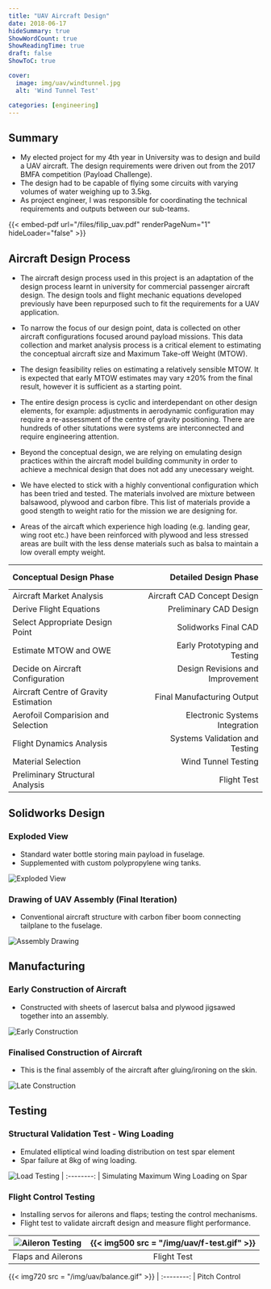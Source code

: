 ```yaml
---
title: "UAV Aircraft Design"
date: 2018-06-17
hideSummary: true
ShowWordCount: true
ShowReadingTime: true
draft: false
ShowToC: true

cover:
  image: img/uav/windtunnel.jpg
  alt: 'Wind Tunnel Test'

categories: [engineering]
---
```


## Summary

- My elected project for my 4th year in University was to design and build a UAV aircraft. The design requirements were driven out from the 2017 BMFA competition (Payload Challenge).
- The design had to be capable of flying some circuits with varying volumes of water weighing up to 3.5kg.
- As project engineer, I was responsible for coordinating the technical requirements and outputs between our sub-teams.


{{< embed-pdf url="/files/filip_uav.pdf" renderPageNum="1" hideLoader="false" >}}


## Aircraft Design Process
- The aircraft design process used in this project is an adaptation of the design process learnt in university for commercial passenger aircraft design. The design tools and flight mechanic equations developed previously have been repurposed such to fit the requirements for a UAV application.

- To narrow the focus of our design point, data is collected on other aircraft configurations focused around payload missions. This data collection and market analysis process is a critical element to estimating the conceptual aircraft size and Maximum Take-off Weight (MTOW).

- The design feasibility relies on estimating a relatively sensible MTOW. It is expected that early MTOW estimates may vary &plusmn;20% from the final result, however it is sufficient as a starting point.

- The entire design process is cyclic and interdependant on other design elements, for example: adjustments in aerodynamic configuration may require a re-assessment of the centre of gravity positioning. There are hundreds of other situtations were systems are interconnected and require engineering attention.

- Beyond the conceptual design, we are relying on emulating design practices within the aircraft model building community in order to achieve a mechnical design that does not add any unecessary weight.

- We have elected to stick with a highly conventional configuration which has been tried and tested. The materials involved are mixture between balsawood, plywood and carbon fibre. This list of materials provide a good stength to weight ratio for the mission we are designing for.

- Areas of the aircaft which experience high loading (e.g. landing gear, wing root etc.) have been reinforced with plywood and less stressed areas are built with the less dense materials such as balsa to maintain a low overall empty weight.


 Conceptual Design Phase                |  &nbsp;  &nbsp;  |  Detailed Design Phase
| :--------                             | :--------------:   | -----------------:               |
| Aircraft Market Analysis              |   | Aircraft CAD Concept Design      |
| Derive Flight Equations               |  | Preliminary CAD Design           |
| Select Appropriate Design Point       |   | Solidworks Final CAD             |
| Estimate MTOW and OWE                 |   | Early Prototyping and Testing    |
| Decide on Aircraft Configuration      |   | Design Revisions and Improvement |
| Aircraft Centre of Gravity Estimation |   | Final Manufacturing Output       |
| Aerofoil Comparision and Selection    |   | Electronic Systems Integration   |
| Flight Dynamics Analysis              |   | Systems Validation and Testing   |
| Material Selection                    |   | Wind Tunnel Testing              |
| Preliminary Structural Analysis       |   | Flight Test                      |


## Solidworks Design


### Exploded View

- Standard water bottle storing main payload in fuselage.
- Supplemented with custom polypropylene wing tanks.

![Exploded View](/img/uav/explode.jpg)


### Drawing of UAV Assembly (Final Iteration)

- Conventional aircraft structure with carbon fiber boom connecting tailplane to the fuselage.

![Assembly Drawing](/img/uav/assy.jpg)

## Manufacturing

### Early Construction of Aircraft

- Constructed with sheets of lasercut balsa and plywood jigsawed together into an assembly.

![Early Construction](/img/uav/early-build.jpg)

### Finalised Construction of Aircraft

- This is the final assembly of the aircraft after gluing/ironing on the skin.

![Late Construction](/img/uav/late-build.jpg)

## Testing

###  Structural Validation Test - Wing Loading

- Emulated elliptical wind loading distribution on test spar element
- Spar failure at 8kg of wing loading.

![Load Testing](/img/uav/ld-test.gif)
| :--------: |
Simulating Maximum Wing Loading on Spar


###  Flight Control Testing

- Installing servos for ailerons and flaps; testing the control mechanisms.
- Flight test to validate aircraft design and measure flight performance.

![Aileron Testing](/img/uav/e-test.gif) | {{< img500 src = "/img/uav/f-test.gif" >}}
| :--------: | :----------: |
Flaps and Ailerons | Flight Test

{{< img720 src = "/img/uav/balance.gif" >}}
| :--------: |
Pitch Control
